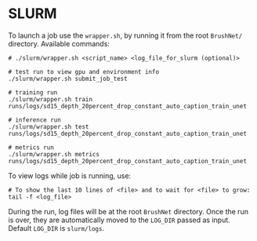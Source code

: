 # SLURM

To launch a job use the `wrapper.sh`, by running it from the root `BrushNet/` directory. Available commands:

```shell
# ./slurm/wrapper.sh <script_name> <log_file_for_slurm (optional)>

# test run to view gpu and environment info
./slurm/wrapper.sh submit_job_test

# training run
./slurm/wrapper.sh train runs/logs/sd15_depth_20percent_drop_constant_auto_caption_train_unet

# inference run
./slurm/wrapper.sh test runs/logs/sd15_depth_20percent_drop_constant_auto_caption_train_unet

# metrics run
./slurm/wrapper.sh metrics runs/logs/sd15_depth_20percent_drop_constant_auto_caption_train_unet
```

To view logs while job is running, use:
```shell
# To show the last 10 lines of <file> and to wait for <file> to grow:
tail -f <log_file>
```

During the run, log files will be at the root `BrushNet` directory. Once the run is over, they are automatically moved to the `LOG_DIR` passed as input. Default `LOG_DIR` is `slurm/logs`.
